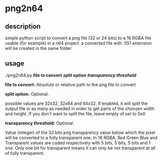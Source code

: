 # png2n64

## description
simple python script to convert a png file (32 or 24 bits) to a 16 RGBA file usable (for example) in a n64 project.
a converted file with .551 extension will be created in the same folder

## usage
./png2n64.py **file to convert** **_split option_** **_transparency threshold_**

**file to convert:** 
Absolute or relative path to the png file to convert

**split option:** 
Optional.

possible values are 32x32, 32x64 and 64x32. If enabled, it will split the output file in as many as needed in order to get parts of the choosen width and height.
If you don't want to split the file, leave empty of set to 0x0

**transparency threshold:**
Optional.

Value (integer) of the 32 bits png transparency value below which the pixel will be converted to a fully transparent one.
In 16 RGBA, Red Green Blue and Transparent values are coded respectively with 5 bits, 5 bits, 5 bits and 1 one. Only one bit for transparent means it can only be not transparent at all of fully transparent.

